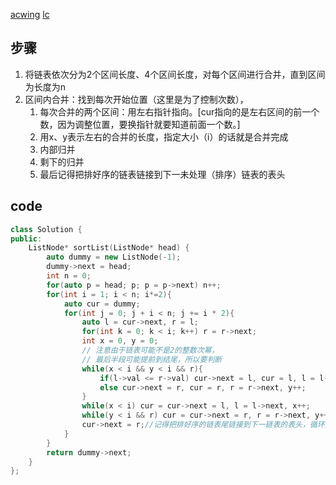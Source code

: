 [acwing](https://www.acwing.com/solution/content/408/)
[lc](https://leetcode-cn.com/problems/sort-list/)
## 步骤
1. 将链表依次分为2个区间长度、4个区间长度，对每个区间进行合并，直到区间为长度为n
2. 区间内合并：找到每次开始位置（这里是为了控制次数），
	1. 每次合并的两个区间：用左右指针指向。[cur指向的是左右区间的前一个数，因为调整位置，要换指针就要知道前面一个数。]
	2. 用x、y表示左右的合并的长度，指定大小（i）的话就是合并完成
	3. 内部归并
	4. 剩下的归并
	5. 最后记得把排好序的链表链接到下一未处理（排序）链表的表头


## code
```c++
class Solution {
public:
    ListNode* sortList(ListNode* head) {
        auto dummy = new ListNode(-1);
        dummy->next = head;
        int n = 0;
        for(auto p = head; p; p = p->next) n++;
        for(int i = 1; i < n; i*=2){
            auto cur = dummy;
            for(int j = 0; j + i < n; j += i * 2){
                auto l = cur->next, r = l;
                for(int k = 0; k < i; k++) r = r->next;
                int x = 0, y = 0;
				// 注意由于链表可能不是2的整数次幂，
				// 最后半段可能提前到结尾，所以要判断
                while(x < i && y < i && r){
                    if(l->val <= r->val) cur->next = l, cur = l, l = l->next, x++;
                    else cur->next = r, cur = r, r = r->next, y++;
                }
                while(x < i) cur = cur->next = l, l = l->next, x++;
                while(y < i && r) cur = cur->next = r, r = r->next, y++;
                cur->next = r;//记得把排好序的链表尾链接到下一链表的表头，循环完毕后q为下一链表表头
            }
        }
        return dummy->next;
    }
};
```